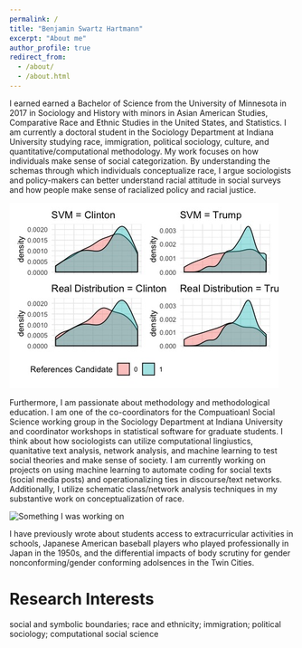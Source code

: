 ```yaml
---
permalink: /
title: "Benjamin Swartz Hartmann"
excerpt: "About me"
author_profile: true
redirect_from: 
  - /about/
  - /about.html
---
```


I earned earned a Bachelor of Science from the University of Minnesota in 2017 in Sociology and History with minors in Asian American Studies, Comparative Race and Ethnic Studies in the United States, and Statistics. I am currently a doctoral student in the Sociology Department at Indiana University studying race, immigration, political sociology, culture, and quantitative/computational methodology. My work focuses on how individuals make sense of social categorization. By understanding the  schemas through which individuals conceptualize race, I argue sociologists and policy-makers can better understand racial attitude in social surveys and how people make sense of racialized policy and racial justice.   

<img src="\images\cand_real.jpeg">

Furthermore, I am passionate about methodology and methodological education. I am one of the co-coordinators for the Compuatioanl Social Science working group in the Sociology Department at Indiana University and coordinator workshops in statistical software for graduate students. I think about how sociologists can utilize computational lingiustics, quanitative text analysis, network analysis, and machine learning to test social theories and make sense of society. I am currently working on projects on using machine learning to automate coding for social texts (social media posts) and operationalizing ties in discourse/text networks. Additionally, I utilize schematic class/network analysis techniques in my substantive work on conceptualization of race. 

![Something I was working on](kernel_diff.png)

I have previously wrote about students access to extracurricular activities in schools, Japanese American baseball players who played professionally in Japan in the 1950s, and the differential impacts of body scrutiny for gender nonconforming/gender conforming adolsences in the Twin Cities. 


Research Interests
======
social and symbolic boundaries; race and ethnicity; immigration; political sociology; computational social science

